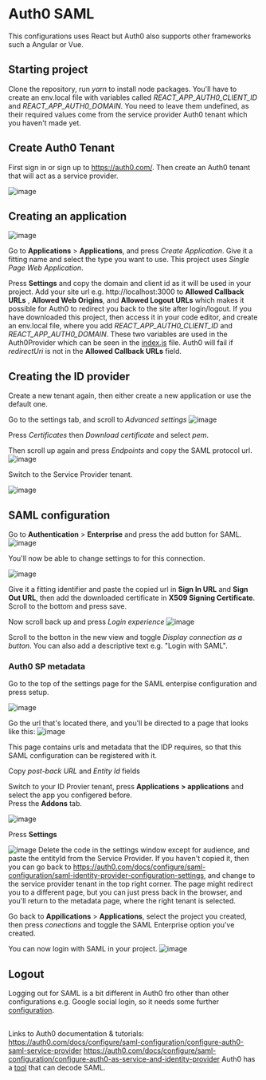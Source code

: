 # Auth0 SAML
This configurations uses React but Auth0 also supports other frameworks such a Angular or Vue.

## Starting project
Clone the repository, run *yarn* to install node packages. You'll have to create an env.local file with variables called *REACT_APP_AUTH0_CLIENT_ID* and *REACT_APP_AUTH0_DOMAIN*. You need to leave them undefined, as their required values come from the service provider Auth0 tenant which you haven't made yet.


## Create Auth0 Tenant
First sign in or sign up to https://auth0.com/. Then create an Auth0 tenant that will act as a service provider.


![image](https://user-images.githubusercontent.com/18439722/141102820-a6ac381d-7592-4769-ae07-cbb2b2739acb.png)


## Creating an application
![image](https://user-images.githubusercontent.com/18439722/141103619-851016e4-b155-43b9-970e-58053eda06af.png)


Go to **Applications** > **Applications**, and press *Create Application*. Give it a fitting name and select the type you want to use. This project uses *Single Page Web Application*. 


Press **Settings** and copy the domain and client id as it will be used in your project. Add your site url e.g. http://localhost:3000 to **Allowed Callback URLs** , **Allowed Web Origins**, and **Allowed Logout URLs** which makes it possible for Auth0 to redirect you back to the site after login/logout. If you have downloaded this project, then access it in your code editor, and create an env.local file, where you add *REACT_APP_AUTH0_CLIENT_ID* and *REACT_APP_AUTH0_DOMAIN*. These two variables are used in the Auth0Provider which can be seen in the [index.js](https://github.com/kr2792/shibboleth-test/blob/main/src/index.js#L10) file. Auth0 will fail if *redirectUri* is not in the **Allowed Callback URLs** field.


## Creating the ID provider
Create a new tenant again, then either create a new application or use the default one.

Go to the settings tab, and scroll to *Advanced settings*
![image](https://user-images.githubusercontent.com/18439722/141764829-0920b1f8-5678-4e69-b377-9a47c920f2a6.png)

Press *Certificates* then *Download certificate* and select *pem*.

Then scroll up again and press *Endpoints* and copy the SAML protocol url.
![image](https://user-images.githubusercontent.com/18439722/141766097-b8ec4c1d-809e-46e8-9795-967c6da2b32c.png)

Switch to the Service Provider tenant.

![image](https://user-images.githubusercontent.com/18439722/141766684-0248f240-fc8a-4f24-8cc0-a2d01d54932c.png)


## SAML configuration

Go to **Authentication** > **Enterprise** and press the add button for SAML.
![image](https://user-images.githubusercontent.com/18439722/141107503-91957e57-01d1-4720-bb5d-885a813ea281.png)

You'll now be able to change settings to for this connection. 

![image](https://user-images.githubusercontent.com/18439722/141949579-1cfbf69d-0d27-4952-a1da-f46413e523e7.png)


Give it a fitting identifier and paste the copied url in **Sign In URL** and **Sign Out URL**, then add the downloaded certificate in **X509 Signing Certificate**. Scroll to the bottom and press save.


Now scroll back up and press *Login experience*
![image](https://user-images.githubusercontent.com/18439722/141130456-828d795e-08c2-49b1-9e72-04151134659b.png)

Scroll to the botton in the new view and toggle *Display connection as a button*. You can also add a descriptive text e.g. "Login with SAML".

### Auth0 SP metadata
Go to the top of the settings page for the SAML enterpise configuration and press setup.

![image](https://user-images.githubusercontent.com/18439722/141117620-7ed7cfcd-7c7f-467f-ac33-be06feb058b2.png)

Go the url that's located there, and you'll be directed to a page that looks like this:
![image](https://user-images.githubusercontent.com/18439722/141124945-99e927ca-5c5c-4487-b0b3-a018eedcf63a.png)

This page contains urls and metadata that the IDP requires, so that this SAML configuration can be registered with it.

Copy *post-back URL* and *Entity Id* fields

Switch to your ID Provier tenant, press **Applications > applications** and select the app you configered before.  
Press the **Addons** tab.

![image](https://user-images.githubusercontent.com/18439722/141768900-45bb45f8-6ce9-4d3b-a7e6-2b70531b6cfd.png)

Press **Settings**

![image](https://user-images.githubusercontent.com/18439722/141769568-7e68e0e5-7589-4066-b022-4941e15aee6d.png)
Delete the code in the settings window except for audience, and paste the entityId from the Service Provider. If you haven't copied it, then you can go back to https://auth0.com/docs/configure/saml-configuration/saml-identity-provider-configuration-settings, and change to the service provider tenant in the top right corner. The page might redirect you to a different page, but you can just press back in the browser, and you'll return to the metadata page, where the right tenant is selected.


Go back to **Appilications** > **Applications**, select the project you created, then press *conections* and toggle the SAML Enterprise option you've created.


You can now login with SAML in your project.
![image](https://user-images.githubusercontent.com/18439722/141794724-4073ec43-6de3-44fd-95bf-c563a029fa6b.png)

## Logout

Logging out for SAML is a bit different in Auth0 fro other than other configurations e.g. Google social login, so it needs some further [configuration](https://auth0.com/docs/login/logout/log-users-out-of-saml-idps).

##
Links to Auth0 documentation & tutorials:
https://auth0.com/docs/configure/saml-configuration/configure-auth0-saml-service-provider
https://auth0.com/docs/configure/saml-configuration/configure-auth0-as-service-and-identity-provider
Auth0 has a [tool](https://samltool.io/) that can decode SAML.
